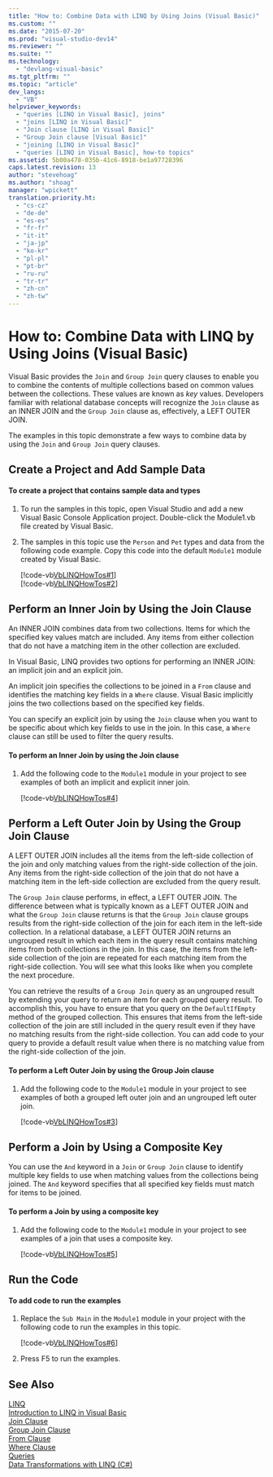 ```yaml
---
title: "How to: Combine Data with LINQ by Using Joins (Visual Basic)"
ms.custom: ""
ms.date: "2015-07-20"
ms.prod: "visual-studio-dev14"
ms.reviewer: ""
ms.suite: ""
ms.technology: 
  - "devlang-visual-basic"
ms.tgt_pltfrm: ""
ms.topic: "article"
dev_langs: 
  - "VB"
helpviewer_keywords: 
  - "queries [LINQ in Visual Basic], joins"
  - "joins [LINQ in Visual Basic]"
  - "Join clause [LINQ in Visual Basic]"
  - "Group Join clause [Visual Basic]"
  - "joining [LINQ in Visual Basic]"
  - "queries [LINQ in Visual Basic], how-to topics"
ms.assetid: 5b00a478-035b-41c6-8918-be1a97728396
caps.latest.revision: 13
author: "stevehoag"
ms.author: "shoag"
manager: "wpickett"
translation.priority.ht: 
  - "cs-cz"
  - "de-de"
  - "es-es"
  - "fr-fr"
  - "it-it"
  - "ja-jp"
  - "ko-kr"
  - "pl-pl"
  - "pt-br"
  - "ru-ru"
  - "tr-tr"
  - "zh-cn"
  - "zh-tw"
---
```

# How to: Combine Data with LINQ by Using Joins (Visual Basic)
Visual Basic provides the `Join` and `Group Join` query clauses to enable you to combine the contents of multiple collections based on common values between the collections. These values are known as *key* values. Developers familiar with relational database concepts will recognize the `Join` clause as an INNER JOIN and the `Group Join` clause as, effectively, a LEFT OUTER JOIN.  
  
 The examples in this topic demonstrate a few ways to combine data by using the `Join` and `Group Join` query clauses.  
  
## Create a Project and Add Sample Data  
  
#### To create a project that contains sample data and types  
  
1.  To run the samples in this topic, open Visual Studio and add a new Visual Basic Console Application project. Double-click the Module1.vb file created by Visual Basic.  
  
2.  The samples in this topic use the `Person` and `Pet` types and data from the following code example. Copy this code into the default `Module1` module created by Visual Basic.  
  
     [!code-vb[VbLINQHowTos#1](../../../../visual-basic/programming-guide/language-features/linq/codesnippet/VisualBasic/how-to-combine-data-with-linq-by-using-joins_1.vb)]  
    [!code-vb[VbLINQHowTos#2](../../../../visual-basic/programming-guide/language-features/linq/codesnippet/VisualBasic/how-to-combine-data-with-linq-by-using-joins_2.vb)]  
  
## Perform an Inner Join by Using the Join Clause  
 An INNER JOIN combines data from two collections. Items for which the specified key values match are included. Any items from either collection that do not have a matching item in the other collection are excluded.  
  
 In Visual Basic, LINQ provides two options for performing an INNER JOIN: an implicit join and an explicit join.  
  
 An implicit join specifies the collections to be joined in a `From` clause and identifies the matching key fields in a `Where` clause. Visual Basic implicitly joins the two collections based on the specified key fields.  
  
 You can specify an explicit join by using the `Join` clause when you want to be specific about which key fields to use in the join. In this case, a `Where` clause can still be used to filter the query results.  
  
#### To perform an Inner Join by using the Join clause  
  
1.  Add the following code to the `Module1` module in your project to see examples of both an implicit and explicit inner join.  
  
     [!code-vb[VbLINQHowTos#4](../../../../visual-basic/programming-guide/language-features/linq/codesnippet/VisualBasic/how-to-combine-data-with-linq-by-using-joins_3.vb)]  
  
## Perform a Left Outer Join by Using the Group Join Clause  
 A LEFT OUTER JOIN includes all the items from the left-side collection of the join and only matching values from the right-side collection of the join. Any items from the right-side collection of the join that do not have a matching item in the left-side collection are excluded from the query result.  
  
 The `Group Join` clause performs, in effect, a LEFT OUTER JOIN. The difference between what is typically known as a LEFT OUTER JOIN and what the `Group Join` clause returns is that the `Group Join` clause groups results from the right-side collection of the join for each item in the left-side collection. In a relational database, a LEFT OUTER JOIN returns an ungrouped result in which each item in the query result contains matching items from both collections in the join. In this case, the items from the left-side collection of the join are repeated for each matching item from the right-side collection. You will see what this looks like when you complete the next procedure.  
  
 You can retrieve the results of a `Group Join` query as an ungrouped result by extending your query to return an item for each grouped query result. To accomplish this, you have to ensure that you query on the `DefaultIfEmpty` method of the grouped collection. This ensures that items from the left-side collection of the join are still included in the query result even if they have no matching results from the right-side collection. You can add code to your query to provide a default result value when there is no matching value from the right-side collection of the join.  
  
#### To perform a Left Outer Join by using the Group Join clause  
  
1.  Add the following code to the `Module1` module in your project to see examples of both a grouped left outer join and an ungrouped left outer join.  
  
     [!code-vb[VbLINQHowTos#3](../../../../visual-basic/programming-guide/language-features/linq/codesnippet/VisualBasic/how-to-combine-data-with-linq-by-using-joins_4.vb)]  
  
## Perform a Join by Using a Composite Key  
 You can use the `And` keyword in a `Join` or `Group Join` clause to identify multiple key fields to use when matching values from the collections being joined. The `And` keyword specifies that all specified key fields must match for items to be joined.  
  
#### To perform a Join by using a composite key  
  
1.  Add the following code to the `Module1` module in your project to see examples of a join that uses a composite key.  
  
     [!code-vb[VbLINQHowTos#5](../../../../visual-basic/programming-guide/language-features/linq/codesnippet/VisualBasic/how-to-combine-data-with-linq-by-using-joins_5.vb)]  
  
## Run the Code  
  
#### To add code to run the examples  
  
1.  Replace the `Sub Main` in the `Module1` module in your project with the following code to run the examples in this topic.  
  
     [!code-vb[VbLINQHowTos#6](../../../../visual-basic/programming-guide/language-features/linq/codesnippet/VisualBasic/how-to-combine-data-with-linq-by-using-joins_6.vb)]  
  
2.  Press F5 to run the examples.  
  
## See Also  
 [LINQ](../../../../visual-basic/programming-guide/language-features/linq/index.md)   
 [Introduction to LINQ in Visual Basic](../../../../visual-basic/programming-guide/language-features/linq/introduction-to-linq.md)   
 [Join Clause](../../../../visual-basic/language-reference/queries/join-clause.md)   
 [Group Join Clause](../../../../visual-basic/language-reference/queries/group-join-clause.md)   
 [From Clause](../../../../visual-basic/language-reference/queries/from-clause.md)   
 [Where Clause](../../../../visual-basic/language-reference/queries/where-clause.md)   
 [Queries](../../../../visual-basic/language-reference/queries/queries.md)   
 [Data Transformations with LINQ (C#)](../../../../csharp/programming-guide/concepts/linq/data-transformations-with-linq.md)